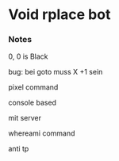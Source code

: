 # Void rplace bot

### Notes
0, 0 is Black


bug: bei goto muss X +1 sein


pixel command

console based

mit server


whereami command


anti tp